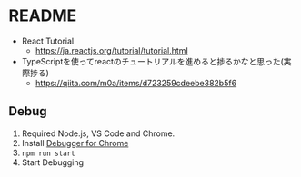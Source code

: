 # README

- React Tutorial
  - https://ja.reactjs.org/tutorial/tutorial.html
- TypeScriptを使ってreactのチュートリアルを進めると捗るかなと思った(実際捗る)
  - https://qiita.com/m0a/items/d723259cdeebe382b5f6

## Debug

1. Required Node.js, VS Code and Chrome. 
2. Install [Debugger for Chrome](https://marketplace.visualstudio.com/items?itemName=msjsdiag.debugger-for-chrome)
3. `npm run start`
4. Start Debugging
